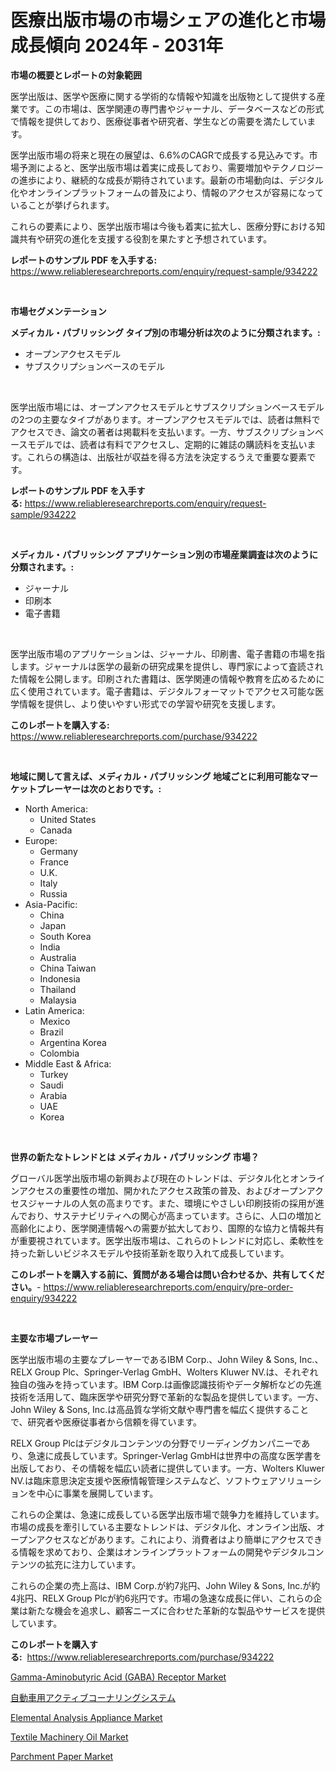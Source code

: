 <p><h1>医療出版市場の市場シェアの進化と市場成長傾向 2024年 - 2031年</h1></p><p><strong>市場の概要とレポートの対象範囲</strong></p>
<p><p>医学出版は、医学や医療に関する学術的な情報や知識を出版物として提供する産業です。この市場は、医学関連の専門書やジャーナル、データベースなどの形式で情報を提供しており、医療従事者や研究者、学生などの需要を満たしています。</p><p>医学出版市場の将来と現在の展望は、6.6%のCAGRで成長する見込みです。市場予測によると、医学出版市場は着実に成長しており、需要増加やテクノロジーの進歩により、継続的な成長が期待されています。最新の市場動向は、デジタル化やオンラインプラットフォームの普及により、情報のアクセスが容易になっていることが挙げられます。</p><p>これらの要素により、医学出版市場は今後も着実に拡大し、医療分野における知識共有や研究の進化を支援する役割を果たすと予想されています。</p></p>
<p><strong>レポートのサンプル PDF を入手する:</strong> <a href="https://www.reliableresearchreports.com/enquiry/request-sample/934222">https://www.reliableresearchreports.com/enquiry/request-sample/934222</a></p>
<p>&nbsp;</p>
<p><strong>市場セグメンテーション</strong></p>
<p><strong>メディカル・パブリッシング タイプ別の市場分析は次のように分類されます。:</strong></p>
<p><ul><li>オープンアクセスモデル</li><li>サブスクリプションベースのモデル</li></ul></p>
<p>&nbsp;</p>
<p><p>医学出版市場には、オープンアクセスモデルとサブスクリプションベースモデルの2つの主要なタイプがあります。オープンアクセスモデルでは、読者は無料でアクセスでき、論文の著者は掲載料を支払います。一方、サブスクリプションベースモデルでは、読者は有料でアクセスし、定期的に雑誌の購読料を支払います。これらの構造は、出版社が収益を得る方法を決定するうえで重要な要素です。</p></p>
<p><strong>レポートのサンプル PDF を入手する:</strong>&nbsp;<a href="https://www.reliableresearchreports.com/enquiry/request-sample/934222">https://www.reliableresearchreports.com/enquiry/request-sample/934222</a></p>
<p>&nbsp;</p>
<p><strong> メディカル・パブリッシング アプリケーション別の市場産業調査は次のように分類されます。:</strong></p>
<p><ul><li>ジャーナル</li><li>印刷本</li><li>電子書籍</li></ul></p>
<p>&nbsp;</p>
<p><p>医学出版市場のアプリケーションは、ジャーナル、印刷書、電子書籍の市場を指します。ジャーナルは医学の最新の研究成果を提供し、専門家によって査読された情報を公開します。印刷された書籍は、医学関連の情報や教育を広めるために広く使用されています。電子書籍は、デジタルフォーマットでアクセス可能な医学情報を提供し、より使いやすい形式での学習や研究を支援します。</p></p>
<p><strong>このレポートを購入する:</strong>&nbsp; <a href="https://www.reliableresearchreports.com/purchase/934222">https://www.reliableresearchreports.com/purchase/934222</a></p>
<p>&nbsp;</p>
<p><strong>地域に関して言えば、メディカル・パブリッシング 地域ごとに利用可能なマーケットプレーヤーは次のとおりです。:</strong></p>
<p><ul>
    <li>
        North America:
        <ul>
            <li>United States</li>
            <li>Canada</li>
        </ul>
    </li>
    <li>
        Europe:
        <ul>
            <li>Germany</li>
            <li>France</li>
            <li>U.K.</li>
            <li>Italy</li>
            <li>Russia</li>
        </ul>
    </li>
    <li>
        Asia-Pacific:
        <ul>
            <li>China</li>
            <li>Japan</li>
            <li>South Korea</li>
            <li>India</li>
            <li>Australia</li>
            <li>China Taiwan</li>
            <li>Indonesia</li>
            <li>Thailand</li>
            <li>Malaysia</li>
        </ul>
    </li>
    <li>
        Latin America:
        <ul>
            <li>Mexico</li>
            <li>Brazil</li>
            <li>Argentina Korea</li>
            <li>Colombia</li>
        </ul>
    </li>
    <li>
        Middle East & Africa:
        <ul>
            <li>Turkey</li>
            <li>Saudi</li>
            <li>Arabia</li>
            <li>UAE</li>
            <li>Korea</li>
        </ul>
    </li>
    </ul></p>
<p>&nbsp;</p>
<p><strong>世界の新たなトレンドとは メディカル・パブリッシング 市場？</strong></p>
<p><p>グローバル医学出版市場の新興および現在のトレンドは、デジタル化とオンラインアクセスの重要性の増加、開かれたアクセス政策の普及、およびオープンアクセスジャーナルの人気の高まりです。また、環境にやさしい印刷技術の採用が進んでおり、サステナビリティへの関心が高まっています。さらに、人口の増加と高齢化により、医学関連情報への需要が拡大しており、国際的な協力と情報共有が重要視されています。医学出版市場は、これらのトレンドに対応し、柔軟性を持った新しいビジネスモデルや技術革新を取り入れて成長しています。</p></p>
<p><strong>このレポートを購入する前に、質問がある場合は問い合わせるか、共有してください。</strong>- <a href="https://www.reliableresearchreports.com/enquiry/pre-order-enquiry/934222">https://www.reliableresearchreports.com/enquiry/pre-order-enquiry/934222</a></p>
<p>&nbsp;</p>
<p><strong>主要な市場プレーヤー</strong></p>
<p><p>医学出版市場の主要なプレーヤーであるIBM Corp.、John Wiley & Sons, Inc.、RELX Group Plc、Springer-Verlag GmbH、Wolters Kluwer NV.は、それぞれ独自の強みを持っています。IBM Corp.は画像認識技術やデータ解析などの先進技術を活用して、臨床医学や研究分野で革新的な製品を提供しています。一方、John Wiley & Sons, Inc.は高品質な学術文献や専門書を幅広く提供することで、研究者や医療従事者から信頼を得ています。</p><p>RELX Group Plcはデジタルコンテンツの分野でリーディングカンパニーであり、急速に成長しています。Springer-Verlag GmbHは世界中の高度な医学書を出版しており、その情報を幅広い読者に提供しています。一方、Wolters Kluwer NV.は臨床意思決定支援や医療情報管理システムなど、ソフトウェアソリューションを中心に事業を展開しています。</p><p>これらの企業は、急速に成長している医学出版市場で競争力を維持しています。市場の成長を牽引している主要なトレンドは、デジタル化、オンライン出版、オープンアクセスなどがあります。これにより、消費者はより簡単にアクセスできる情報を求めており、企業はオンラインプラットフォームの開発やデジタルコンテンツの拡充に注力しています。</p><p>これらの企業の売上高は、IBM Corp.が約7兆円、John Wiley & Sons, Inc.が約4兆円、RELX Group Plcが約6兆円です。市場の急速な成長に伴い、これらの企業は新たな機会を追求し、顧客ニーズに合わせた革新的な製品やサービスを提供しています。</p></p>
<p><strong>このレポートを購入する:</strong>&nbsp;&nbsp;<a href="https://www.reliableresearchreports.com/purchase/934222">https://www.reliableresearchreports.com/purchase/934222</a></p>
<p><p><a href="https://issuu.com/reportprime-2/docs/gamma-aminobutyric-acid-gaba-receptor-market-size-">Gamma-Aminobutyric Acid (GABA) Receptor Market</a></p><p><a href="https://github.com/zekaoe592392/Market-Research-Report-List-1/blob/main/6238936184379.md">自動車用アクティブコーナリングシステム</a></p><p><a href="https://github.com/RickHolmes3/Market-Research-Report-List-3/blob/main/elemental-analysis-appliance-market.md">Elemental Analysis Appliance Market</a></p><p><a href="https://meowing-canidae-761.notion.site/Textile-Machinery-Oil-Market-Size-and-Growth-Market-Segmentation-Regional-and-Country-Breakdowns--bcee1d7d82ae47fba151facd929be89d">Textile Machinery Oil Market</a></p><p><a href="https://view.publitas.com/reportprime-1/parchment-paper-market-size-share-trends-analysis-report-by-material-by-type-by-end-user-by-region-and-segment-forecasts-2024-2031/">Parchment Paper Market</a></p></p>